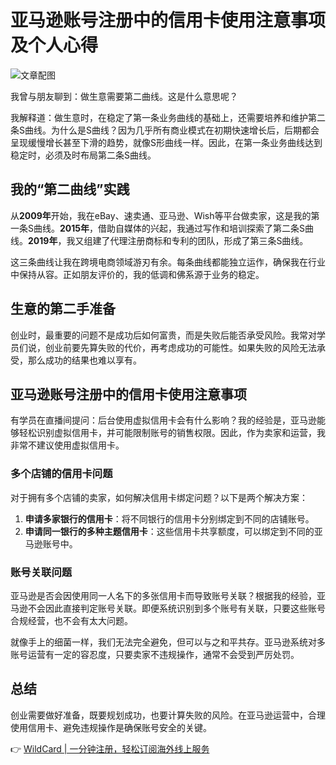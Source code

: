 # 亚马逊账号注册中的信用卡使用注意事项及个人心得

![文章配图](https://bbtdd.com/img/6057172634381578.webp)

我曾与朋友聊到：做生意需要第二曲线。这是什么意思呢？

我解释道：做生意时，在稳定了第一条业务曲线的基础上，还需要培养和维护第二条S曲线。为什么是S曲线？因为几乎所有商业模式在初期快速增长后，后期都会呈现缓慢增长甚至下滑的趋势，就像S形曲线一样。因此，在第一条业务曲线达到稳定时，必须及时布局第二条S曲线。

## 我的“第二曲线”实践

从**2009年**开始，我在eBay、速卖通、亚马逊、Wish等平台做卖家，这是我的第一条S曲线。**2015年**，借助自媒体的兴起，我通过写作和培训探索了第二条S曲线。**2019年**，我又组建了代理注册商标和专利的团队，形成了第三条S曲线。

这三条曲线让我在跨境电商领域游刃有余。每条曲线都能独立运作，确保我在行业中保持从容。正如朋友评价的，我的低调和佛系源于业务的稳定。

## 生意的第二手准备

创业时，最重要的问题不是成功后如何富贵，而是失败后能否承受风险。我常对学员们说，创业前要先算失败的代价，再考虑成功的可能性。如果失败的风险无法承受，那么成功的结果也难以享有。

## 亚马逊账号注册中的信用卡使用注意事项

有学员在直播间提问：后台使用虚拟信用卡会有什么影响？我的经验是，亚马逊能够轻松识别虚拟信用卡，并可能限制账号的销售权限。因此，作为卖家和运营，我非常不建议使用虚拟信用卡。

### 多个店铺的信用卡问题

对于拥有多个店铺的卖家，如何解决信用卡绑定问题？以下是两个解决方案：

1. **申请多家银行的信用卡**：将不同银行的信用卡分别绑定到不同的店铺账号。
2. **申请同一银行的多种主题信用卡**：这些信用卡共享额度，可以绑定到不同的亚马逊账号中。

### 账号关联问题

亚马逊是否会因使用同一人名下的多张信用卡而导致账号关联？根据我的经验，亚马逊不会因此直接判定账号关联。即便系统识别到多个账号有关联，只要这些账号合规经营，也不会有太大问题。

就像手上的细菌一样，我们无法完全避免，但可以与之和平共存。亚马逊系统对多账号运营有一定的容忍度，只要卖家不违规操作，通常不会受到严厉处罚。

## 总结

创业需要做好准备，既要规划成功，也要计算失败的风险。在亚马逊运营中，合理使用信用卡、避免违规操作是确保账号安全的关键。

👉 [WildCard | 一分钟注册，轻松订阅海外线上服务](https://bbtdd.com/WildCard)